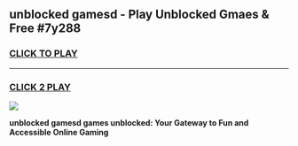 
## unblocked gamesd - Play Unblocked Gmaes & Free #7y288
<h3>
<a href="https://news.freeplayer.one?title=unblocked_gamesd&ref=24F">CLICK TO PLAY</a></h3>
<hr>

<h3>
<a href="https://news.freeplayer.one?title=unblocked_gamesd&ref=24F">CLICK 2 PLAY</a>
  
</h3>

<a href="https://news.freeplayer.one?title=unblocked_gamesd&ref=24F/"><img src="https://clearcache.store/games.png"></a>


**unblocked gamesd games unblocked: Your Gateway to Fun and Accessible Online Gaming**
